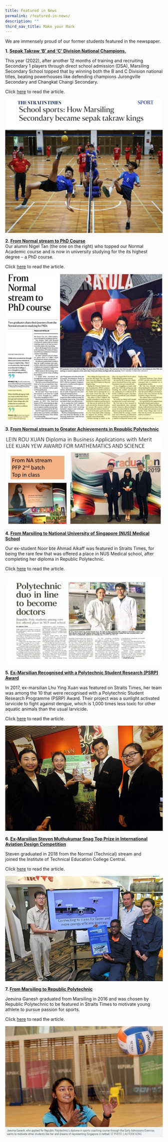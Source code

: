 ```yaml
---
title: Featured in News
permalink: /featured-in-news/
description: ""
third_nav_title: Make your Mark
---
```

We are immensely proud of our former students featured in the newspaper.

**1\. <u>Sepak Takraw ‘B’ and ‘C’ Division National Champions.</u>**  

	
This year (2022), after another 12 months of training and recruiting Secondary 1 players through direct school admission (DSA), Marsiling Secondary School topped that by winning both the B and C Division national titles, beating powerhouses like defending champions Jurongville Secondary and Changkat Changi Secondary.

Click&nbsp;[here](/files/School-sports_-How-Marsiling-Secondary-became-sepak-takraw-kings-_-The-Straits-Times.pdf)&nbsp;to read the article.

![](/images/sepak.jpeg)
	
**2\. <u>From Normal stream to PhD Course</u>**  
Our alumni Nigel Tan (the one on the right) who topped our Normal Academic course and is now in university studying for the its highest degree – a PhD course.&nbsp;

Click&nbsp;[here](https://www.straitstimes.com/singapore/education/from-normal-stream-to-phd-course)&nbsp;to read the article.

![](/images/Nigel-PhD-1024x957.jpeg)

**3\. <u>From Normal stream to Greater Achievements in Republic Polytechnic</u>**

![](/images/LKY-award.jpeg)

**4\. <u>From Marsiling to National University of Singapore (NUS) Medical School</u>**

Our ex-student Noor bte Ahmad Alkaff was featured in Straits Times, for being the rare few that was offered a place in NUS Medical school, after completing her diploma in Republic Polytechnic. &nbsp;

Click&nbsp;[here](https://www.asiaone.com/singapore/polytechnic-duo-line-become-doctors)&nbsp;to read the article.

![](/images/NUS-medical-school-1024x577.jpeg)

**5\. <u>Ex-Marsilian Recognised with a Polytechnic Student Research (PSRP) Award</u>**

In 2017, ex-marsilian Lhu Ying Xuan was featured on Straits Times, her team was among the 10 that were recognised with a Polytechnic Student Research Programme (PSRP) Award. Their project was a sunlight activated larvicide to fight against dengue, which is 1,000 times less toxic for other aquatic animals than the usual larvicide.

Click&nbsp;[here](https://www.straitstimes.com/singapore/education/poly-students-win-recognition-for-rd-breakthroughs)&nbsp;to read the article.

![](/images/12.jpeg)

**6\. <u>Ex-Marsilian Steven Muthukumar Snag Top Prize in International Aviation Design Competition</u>**

Steven graduated in 2018 from the Normal (Technical) stream and joined&nbsp;the Institute of Technical Education College Central.&nbsp;

Click&nbsp;[here](https://www.straitstimes.com/singapore/transport/ite-students-snag-top-prize-in-international-aviation-design-competition)&nbsp;to read the article.

![](/images/1-13.jpeg)

**7\. <u>From Marsiling to Republic Polytechnic</u>**

Jeevina Ganesh graduated from Marsiling in 2016 and was chosen by Republic Polytechnic to be featured in Straits Times to motivate young athlete to pursue passion for sports.

Click&nbsp;[here](https://www.straitstimes.com/singapore/education/young-athlete-on-track-to-pursue-passion-for-sports)&nbsp;to read the article.

![](/images/Jeevina-online-1024x721.jpeg)